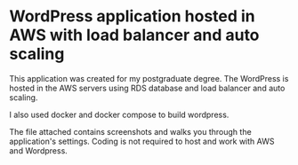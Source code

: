 # WordPress application hosted in AWS with load balancer and auto scaling

This application was created for my postgraduate degree. The WordPress is hosted in the AWS servers using RDS database and load balancer and auto scaling.

I also used docker and docker compose to build wordpress. 

The file attached contains screenshots and walks you through the application's settings. Coding is not required to host and work with AWS and Wordpress.
